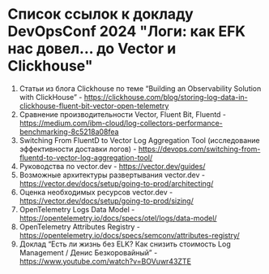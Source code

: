# Список ссылок к докладу DevOpsConf 2024 "Логи: как EFK нас довел... до Vector и Clickhouse"

1. Статьи из блога Clickhouse по теме “Building an Observability Solution with ClickHouse” - https://clickhouse.com/blog/storing-log-data-in-clickhouse-fluent-bit-vector-open-telemetry
3. Сравнение производительности Vector, Fluent Bit, Fluentd - https://medium.com/ibm-cloud/log-collectors-performance-benchmarking-8c5218a08fea
4. Switching From FluentD to Vector Log Aggregation Tool (исследование эффективности доставки логов) - https://devops.com/switching-from-fluentd-to-vector-log-aggregation-tool/
6. Руководства по vector.dev - https://vector.dev/guides/
7. Возможные архитектуры развертывания vector.dev - https://vector.dev/docs/setup/going-to-prod/architecting/
8. Оценка необходимых ресурсов vector.dev - https://vector.dev/docs/setup/going-to-prod/sizing/
9. OpenTelemetry Logs Data Model - https://opentelemetry.io/docs/specs/otel/logs/data-model/
10. OpenTelemetry Attributes Registry - https://opentelemetry.io/docs/specs/semconv/attributes-registry/
11. Доклад “Есть ли жизнь без ELK? Как снизить стоимость Log Management / Денис Безкоровайный” - https://www.youtube.com/watch?v=BOVuwr43ZTE
